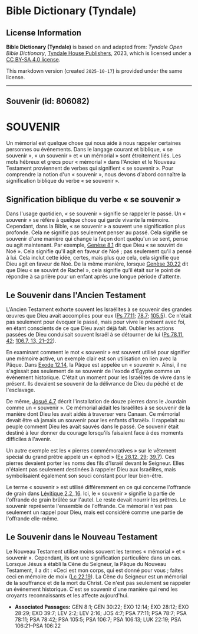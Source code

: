 # Bible Dictionary (Tyndale)

## License Information

**Bible Dictionary (Tyndale)** is based on and adapted from: _Tyndale Open Bible Dictionary_, [Tyndale House Publishers](https://tyndaleopenresources.com/), 2023, which is licensed under a [CC BY-SA 4.0 license](https://creativecommons.org/licenses/by-sa/4.0/legalcode.en).

This markdown version (created `2025-10-17`) is provided under the same license.



--------------------------------

## Souvenir (id: 806082)

SOUVENIR
========

Un mémorial est quelque chose qui nous aide à nous rappeler certaines personnes ou événements. Dans le langage courant et biblique, « se souvenir », « un souvenir » et « un mémorial » sont étroitement liés. Les mots hébreux et grecs pour « mémorial » dans l'Ancien et le Nouveau Testament proviennent de verbes qui signifient « se souvenir ». Pour comprendre la notion d'un « souvenir », nous devons d'abord connaître la signification biblique du verbe « se souvenir ».

Signification biblique du verbe « se souvenir »
-----------------------------------------------

Dans l'usage quotidien, « se souvenir » signifie se rappeler le passé. Un « souvenir » se réfère à quelque chose qui garde vivante la mémoire. Cependant, dans la Bible, « se souvenir » a souvent une signification plus profonde. Cela ne signifie pas seulement penser au passé. Cela signifie se souvenir d'une manière qui change la façon dont quelqu'un se sent, pense ou agit maintenant. Par exemple, [Genèse 8\.1](https://ref.ly/Gen8:1) dit que Dieu « se souvint de Noé ». Cela signifie qu'il agit en faveur de Noé ; pas seulement qu'il a pensé à lui. Cela inclut cette idée, certes, mais plus que cela, cela signifie que Dieu agit en faveur de Noé. De la même manière, lorsque [Genèse 30\.22](https://ref.ly/Gen30:22) dit que Dieu « se souvint de Rachel », cela signifie qu'il était sur le point de répondre à sa prière pour un enfant après une longue période d'attente.

Le Souvenir dans l'Ancien Testament
-----------------------------------

L'Ancien Testament exhorte souvent les Israélites à se souvenir des grandes œuvres que Dieu avait accomplies pour eux ([Ps 77\.11](https://ref.ly/Ps77:11); [78\.7](https://ref.ly/Ps78:7); [105\.5](https://ref.ly/Ps105:5)). Ce n'était pas seulement pour évoquer le passé, mais pour vivre le présent avec foi, en étant conscients de ce que Dieu avait déjà fait. Oublier les actions passées de Dieu conduisait souvent Israël à se détourner de lui ([Ps 78\.11, 42](https://ref.ly/Ps78:11,Ps78:42); [106\.7, 13, 21–22](https://ref.ly/Ps106:7,Ps106:13,Ps106:21-Ps106:22)).

En examinant comment le mot « souvenir » est souvent utilisé pour signifier une mémoire active, un exemple clair est son utilisation en lien avec la Pâque. Dans [Exode 12\.14](https://ref.ly/Exod12:14), la Pâque est appelée un « souvenir ». Ainsi, il ne s'agissait pas seulement de se souvenir de l'exode d'Égypte comme un événement historique. C'était un moment pour les Israélites de vivre dans le présent. Ils devaient se souvenir de la délivrance de Dieu du péché et de l'esclavage.

De même, [Josué 4\.7](https://ref.ly/Josh4:7) décrit l'installation de douze pierres dans le Jourdain comme un « souvenir ». Ce mémorial aidait les Israélites à se souvenir de la manière dont Dieu les avait aidés à traverser vers Canaan. Ce mémorial devait être «à jamais un souvenir pour les enfants d’Israël». Il rappelait au peuple comment Dieu les avait sauvés dans le passé. Ce souvenir était destiné à leur donner du courage lorsqu'ils faisaient face à des moments difficiles à l'avenir.

Un autre exemple est les « pierres commémoratives » sur le vêtement spécial du grand prêtre appelé un « éphod » ([Ex 28\.12, 29](https://ref.ly/Exod28:12,Exod28:29); [39\.7](https://ref.ly/Exod39:7)). Ces pierres devaient porter les noms des fils d'Israël devant le Seigneur. Elles n'étaient pas seulement destinées à rappeler Dieu aux Israélites, mais symbolisaient également son souci constant pour leur bien\-être.

Le terme « souvenir » est utilisé différemment en ce qui concerne l'offrande de grain dans [Lévitique 2\.2, 16](https://ref.ly/Lev2:2,Lev2:16). Ici, le « souvenir » signifie la partie de l'offrande de grain brûlée sur l'autel. Le reste devait nourrir les prêtres. Le souvenir représente l'ensemble de l'offrande. Ce mémorial n'est pas seulement un rappel pour Dieu, mais est considéré comme une partie de l'offrande elle\-même.

Le Souvenir dans le Nouveau Testament
-------------------------------------

Le Nouveau Testament utilise moins souvent les termes « mémorial » et « souvenir ». Cependant, ils ont une signification particulière dans un cas. Lorsque Jésus a établi la Cène du Seigneur, la Pâque du Nouveau Testament, il a dit : «Ceci est mon corps, qui est donné pour vous ; faites ceci en mémoire de moi» ([Lc 22\.19](https://ref.ly/Luke22:19)). La Cène du Seigneur est un mémorial de la souffrance et de la mort du Christ. Ce n'est pas seulement se rappeler un événement historique. C'est se souvenir d'une manière qui rend les croyants reconnaissants et les affecte aujourd'hui.

* **Associated Passages:** GEN 8:1; GEN 30:22; EXO 12:14; EXO 28:12; EXO 28:29; EXO 39:7; LEV 2:2; LEV 2:16; JOS 4:7; PSA 77:11; PSA 78:7; PSA 78:11; PSA 78:42; PSA 105:5; PSA 106:7; PSA 106:13; LUK 22:19; PSA 106:21–PSA 106:22

